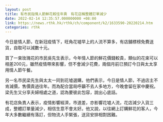 ```yaml
---
layout: post
title: 有市民指情人節鮮花較往年貴　有花店稱整體訂單減少
date: 2022-02-14 12:35:57.000000000 +08:00
link: https://news.rthk.hk/rthk/ch/component/k2/1633590-20220214.htm
categories: rthk
---
```


今日是情人節，在新冠疫情下，旺角花墟早上的人流不算多，有店舖標榜免費送貨，自取可以減數十元。

買了一束玫瑰花的市民吳先生表示，今年情人節的鮮花價錢較貴，類似的花束可以相差200元，雖然疫情帶來影響，但不會減少花費，兩個月前已預訂今日與太太享用情人節午餐。

另一名市民梁先生與太太一同到花墟選購，他們表示，今日是情人節，不過店主不肯減價，售價貴過往年。而為配合當局呼籲不去人多地方，今晚會留在家中慶祝。梁先生又分享夫婦相處之道，認為要彼此包容，說出心底話。

有花店負責人表示，疫情影響經濟，市道差，亦影響花墟人流，花店減少入貨三成，整體訂單量減少，相信生意不會太好。他又說，以往網上訂購鮮花的客人，今年大多數繼續有落訂，但物流人手緊張，送貨安排相對困難。

